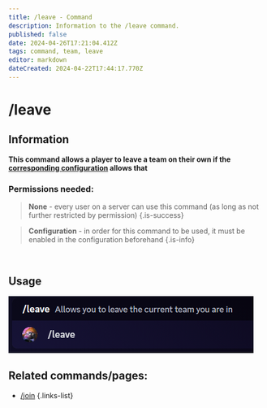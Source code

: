 ```yaml
---
title: /leave - Command
description: Information to the /leave command.
published: false
date: 2024-04-26T17:21:04.412Z
tags: command, team, leave
editor: markdown
dateCreated: 2024-04-22T17:44:17.770Z
---
```


# /leave 
## Information
**This command allows a player to leave a team on their own if the [corresponding configuration](/en/Zoe-Configuration/Usermanagment/teamselfadding) allows that**
<br>

### Permissions needed:
>**None** - every user on a server can use this command (as long as not further restricted by permission) {.is-success}

>**Configuration** - in order for this command to be used, it must be enabled in the configuration beforehand {.is-info}

<br>

## Usage
![](/en_/en_leave_team.png)
<br>

## Related commands/pages:
- [/join](/en/commands/team/join)
{.links-list}
